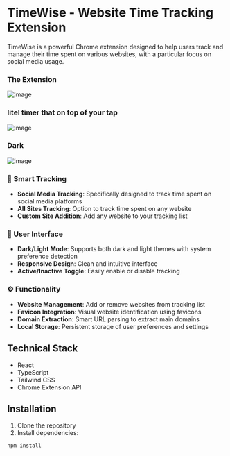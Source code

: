 # TimeWise - Website Time Tracking Extension

TimeWise is a powerful Chrome extension designed to help users track and manage their time spent on various websites, with a particular focus on social media usage.
### The Extension 
![image](https://github.com/user-attachments/assets/19747c44-0d8f-4897-9989-7bd9deef85bf)
### litel timer that on top of your tap
![image](https://github.com/user-attachments/assets/5665dd8c-c1f2-4d13-8dab-e0eb763d3b46)
### Dark 
![image](https://github.com/user-attachments/assets/fc2f4875-3bbb-4f9e-9d29-4e17fd52a044)



### 🎯 Smart Tracking
- **Social Media Tracking**: Specifically designed to track time spent on social media platforms
- **All Sites Tracking**: Option to track time spent on any website
- **Custom Site Addition**: Add any website to your tracking list

### 🎨 User Interface
- **Dark/Light Mode**: Supports both dark and light themes with system preference detection
- **Responsive Design**: Clean and intuitive interface
- **Active/Inactive Toggle**: Easily enable or disable tracking

### ⚙️ Functionality
- **Website Management**: Add or remove websites from tracking list
- **Favicon Integration**: Visual website identification using favicons
- **Domain Extraction**: Smart URL parsing to extract main domains
- **Local Storage**: Persistent storage of user preferences and settings

## Technical Stack

- React
- TypeScript
- Tailwind CSS
- Chrome Extension API

## Installation

1. Clone the repository
2. Install dependencies:
```bash
npm install
```
